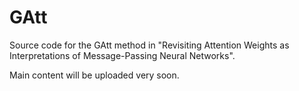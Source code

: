# GAtt

Source code for the GAtt method in "Revisiting Attention Weights as Interpretations of Message-Passing Neural Networks".

Main content will be uploaded very soon.
